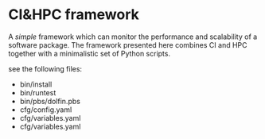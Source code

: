 # CI&HPC framework

A *simple* framework which can monitor the performance and scalability of a software package.
The framework presented here combines CI and HPC together with a minimalistic set of Python scripts.

see the following files:
- bin/install
- bin/runtest
- bin/pbs/dolfin.pbs
- cfg/config.yaml
- cfg/variables.yaml
- cfg/variables.yaml
